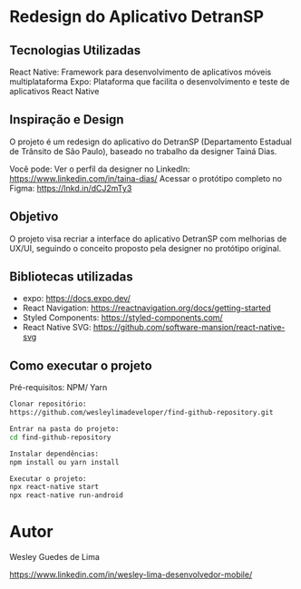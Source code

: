 # Redesign do Aplicativo DetranSP

## Tecnologias Utilizadas
React Native: Framework para desenvolvimento de aplicativos móveis multiplataforma
Expo: Plataforma que facilita o desenvolvimento e teste de aplicativos React Native

## Inspiração e Design
O projeto é um redesign do aplicativo do DetranSP (Departamento Estadual de Trânsito de São Paulo), baseado no trabalho da designer Tainá Dias.

Você pode:
Ver o perfil da designer no LinkedIn: https://www.linkedin.com/in/taina-dias/
Acessar o protótipo completo no Figma: https://lnkd.in/dCJ2mTy3

## Objetivo
O projeto visa recriar a interface do aplicativo DetranSP com melhorias de UX/UI, seguindo o conceito proposto pela designer no protótipo original.

## Bibliotecas utilizadas

- expo: https://docs.expo.dev/
- React Navigation: https://reactnavigation.org/docs/getting-started
- Styled Components: https://styled-components.com/
- React Native SVG: https://github.com/software-mansion/react-native-svg

## Como executar o projeto

Pré-requisitos: NPM/ Yarn

```Bash
Clonar repositório:
https://github.com/wesleylimadeveloper/find-github-repository.git

Entrar na pasta do projeto:
cd find-github-repository

Instalar dependências:
npm install ou yarn install

Executar o projeto:
npx react-native start
npx react-native run-android
```

# Autor

Wesley Guedes de Lima

https://www.linkedin.com/in/wesley-lima-desenvolvedor-mobile/
